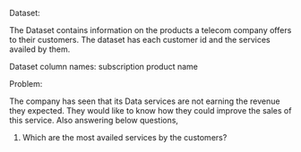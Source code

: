Dataset:

The Dataset contains information on the products a telecom company offers to their customers. The dataset has each customer id and the services availed by them.

Dataset column names:
subscription
product name

Problem:

The company has seen that its Data services are not earning the revenue they expected. They would
like to know how they could improve the sales of this service.
Also answering below questions,
1. Which are the most availed services by the customers?